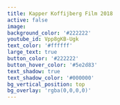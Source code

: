 ```yaml
---
title: Kapper Koffijberg Film 2018
active: false
image:
background_color: '#222222'
youtube_id: Vpp8gKB-Ugk
text_color: '#ffffff'
large_text: true
button_color: '#222222'
button_hover_color: '#5e2d83'
text_shadow: true
text_shadow_color: '#000000'
bg_vertical_position: top
bg_overlay: 'rgba(0,0,0,0)'
---
```


